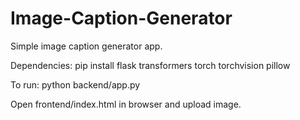 # Image-Caption-Generator
Simple image caption generator app.

Dependencies:
pip install flask transformers torch torchvision pillow

To run:
python backend/app.py

Open frontend/index.html in browser and upload image.
